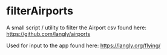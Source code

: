 # filterAirports

A small script / utility to filter the Airport csv found here: https://github.com/langly/airports

Used for input to the app found here: https://langly.org/flying/

